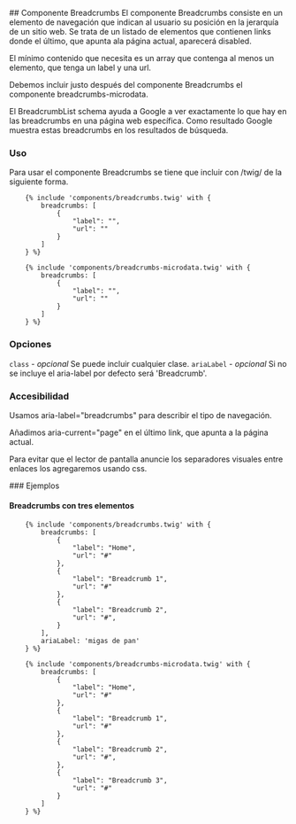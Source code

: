 ## Componente Breadcrumbs
El componente Breadcrumbs consiste en un elemento de navegación que indican al usuario su posición en la jerarquía de un sitio web. Se trata de un listado de elementos que contienen links donde el último, que apunta ala página actual, aparecerá disabled.

El mínimo contenido que necesita es un array que contenga al menos un elemento, que tenga un label y una url.

Debemos incluir justo después del componente Breadcrumbs el componente breadcrumbs-microdata.

El BreadcrumbList schema ayuda a Google a ver exactamente lo que hay en las breadcrumbs en una página web específica. Como resultado Google muestra estas breadcrumbs en los resultados de búsqueda.

### Uso
Para usar el componente Breadcrumbs se tiene que incluir con /twig/ de la siguiente forma.

```
    {% include 'components/breadcrumbs.twig' with {
        breadcrumbs: [
            {
                "label": "",
                "url": ""
            }
        ]
    } %}

    {% include 'components/breadcrumbs-microdata.twig' with {
        breadcrumbs: [
            {
                "label": "",
                "url": ""
            }
        ]
    } %}
```

### Opciones
`class` - *opcional* Se puede incluir cualquier clase.
`ariaLabel` - *opcional* Si no se incluye el aria-label por defecto será 'Breadcrumb'.

### Accesibilidad
Usamos aria-label="breadcrumbs" para describir el tipo de navegación.

Añadimos aria-current="page" en el último link, que apunta a la página actual.

Para evitar que el lector de pantalla anuncie los separadores visuales entre enlaces los agregaremos usando css.

### Ejemplos
#### Breadcrumbs con tres elementos
```
    {% include 'components/breadcrumbs.twig' with {
        breadcrumbs: [
            {
                "label": "Home",
                "url": "#"
            },
            {
                "label": "Breadcrumb 1",
                "url": "#"
            },
            {
                "label": "Breadcrumb 2",
                "url": "#",
            }
        ],
        ariaLabel: 'migas de pan'
    } %}

    {% include 'components/breadcrumbs-microdata.twig' with {
        breadcrumbs: [
            {
                "label": "Home",
                "url": "#"
            },
            {
                "label": "Breadcrumb 1",
                "url": "#"
            },
            {
                "label": "Breadcrumb 2",
                "url": "#",
            },
            {
                "label": "Breadcrumb 3",
                "url": "#"
            }
        ]
    } %}
```
